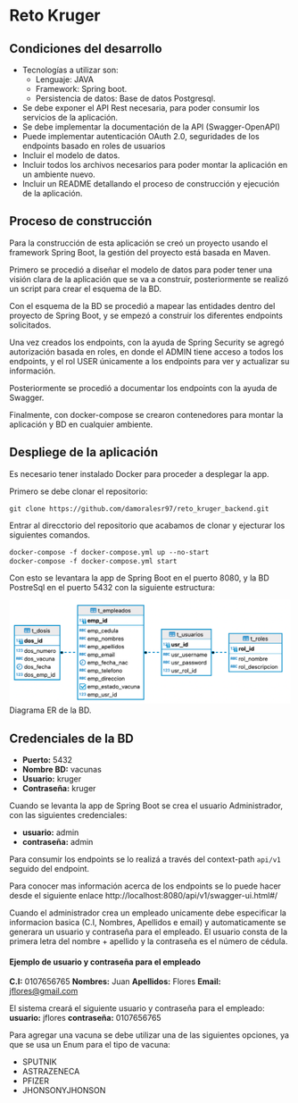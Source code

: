 # Reto Kruger

## Condiciones del desarrollo
* Tecnologías a utilizar son:
    * Lenguaje: JAVA
    * Framework: Spring boot.
    * Persistencia de datos: Base de datos Postgresql.
* Se debe exponer el API Rest necesaria, para poder consumir los
servicios de la aplicación.
* Se debe implementar la documentación de la API (Swagger-OpenAPI)
* Puede implementar autenticación OAuth 2.0, seguridades de los
endpoints basado en roles de usuarios
* Incluir el modelo de datos.
* Incluir todos los archivos necesarios para poder montar la aplicación en
un ambiente nuevo.
* Incluir un README detallando el proceso de construcción y
ejecución de la aplicación.

## Proceso de construcción
Para la construcción de esta aplicación se creó un proyecto usando el framework Spring Boot, la gestión del proyecto está basada en Maven.

Primero se procedió a diseñar el modelo de datos para poder tener una visión clara de la aplicación que se va a construir, posteriormente se realizó un script para crear el esquema de la BD.

Con el esquema de la BD se procedió a mapear las entidades dentro del proyecto de Spring Boot, y se empezó a construir los diferentes endpoints solicitados.

Una vez creados los endpoints, con la ayuda de Spring Security se agregó autorización basada en roles, en donde el ADMIN tiene acceso a todos los endpoints, y el rol USER únicamente a los endpoints para ver y actualizar su información.

Posteriormente se procedió a documentar los endpoints con la ayuda de Swagger.

Finalmente, con docker-compose se crearon contenedores para montar la aplicación y BD en cualquier ambiente.


## Despliege de la aplicación

Es necesario tener instalado Docker para proceder a desplegar la app.

Primero se debe clonar el repositorio:
```git
git clone https://github.com/damoralesr97/reto_kruger_backend.git
```

Entrar al direcctorio del repositorio que acabamos de clonar y ejecturar los siguientes comandos.
```docker
docker-compose -f docker-compose.yml up --no-start
docker-compose -f docker-compose.yml start
```
Con esto se levantara la app de Spring Boot en el puerto 8080, y la BD PostreSql en el puerto 5432 con la siguiente estructura:

![asd](./imagenes/diagramaer.png)
Diagrama ER de la BD.

## Credenciales de la BD
* **Puerto:** 5432
* **Nombre BD:** vacunas
* **Usuario:** kruger
* **Contraseña:** kruger


Cuando se levanta la app de Spring Boot se crea el usuario Administrador, con las siguientes credenciales: 
* **usuario:** admin
* **contraseña:** admin

Para consumir los endpoints se lo realizá a través del context-path `api/v1` seguido del endpoint.

Para conocer mas información acerca de los endpoints se lo puede hacer desde el siguiente enlace http://localhost:8080/api/v1/swagger-ui.html#/


Cuando el administrador crea un empleado unicamente debe especificar la informacion basica (C.I, Nombres, Apellidos e email) y automaticamente se generara un usuario y contraseña para el empleado. El usuario consta de la primera letra del nombre + apellido y la contraseña es el número de cédula.

#### Ejemplo de usuario y contraseña para el empleado
**C.I:** 0107656765
**Nombres:** Juan
**Apellidos:** Flores
**Email:** jflores@gmail.com

El sistema creará el siguiente usuario y contraseña para el empleado:
**usuario:** jflores
**contraseña:** 0107656765

Para agregar una vacuna se debe utilizar una de las siguientes opciones, ya que se usa un Enum para el tipo de vacuna:
* SPUTNIK
* ASTRAZENECA
* PFIZER
* JHONSONYJHONSON
